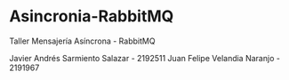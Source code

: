 # Asincronia-RabbitMQ
Taller Mensajería Asíncrona - RabbitMQ

Javier Andrés Sarmiento Salazar - 2192511
Juan Felipe Velandia Naranjo - 2191967

